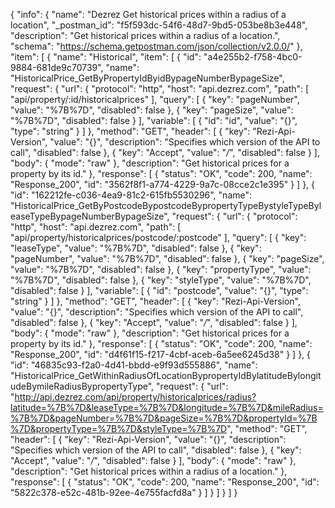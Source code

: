 {
  "info": {
    "name": "Dezrez Get historical prices within a radius of a location",
    "_postman_id": "f5f593dc-54f6-48d7-9bd5-053be8b3e448",
    "description": "Get historical prices within a radius of a location.",
    "schema": "https://schema.getpostman.com/json/collection/v2.0.0/"
  },
  "item": [
    {
      "name": "Historical",
      "item": [
        {
          "id": "a4e255b2-f758-4bc0-9884-681de9c70739",
          "name": "HistoricalPrice_GetByPropertyIdByidBypageNumberBypageSize",
          "request": {
            "url": {
              "protocol": "http",
              "host": "api.dezrez.com",
              "path": [
                "api/property/:id/historicalprices"
              ],
              "query": [
                {
                  "key": "pageNumber",
                  "value": "%7B%7D",
                  "disabled": false
                },
                {
                  "key": "pageSize",
                  "value": "%7B%7D",
                  "disabled": false
                }
              ],
              "variable": [
                {
                  "id": "id",
                  "value": "{}",
                  "type": "string"
                }
              ]
            },
            "method": "GET",
            "header": [
              {
                "key": "Rezi-Api-Version",
                "value": "{}",
                "description": "Specifies which version of the API to call",
                "disabled": false
              },
              {
                "key": "Accept",
                "value": "*/*",
                "disabled": false
              }
            ],
            "body": {
              "mode": "raw"
            },
            "description": "Get historical prices for a property by its id."
          },
          "response": [
            {
              "status": "OK",
              "code": 200,
              "name": "Response_200",
              "id": "3562f8f1-a774-4229-9a7c-08cce2c1e395"
            }
          ]
        },
        {
          "id": "162212fe-c036-4ea9-81c2-615fb5530296",
          "name": "HistoricalPrice_GetByPostcodeBypostcodeBypropertyTypeBystyleTypeByleaseTypeBypageNumberBypageSize",
          "request": {
            "url": {
              "protocol": "http",
              "host": "api.dezrez.com",
              "path": [
                "api/property/historicalprices/postcode/:postcode"
              ],
              "query": [
                {
                  "key": "leaseType",
                  "value": "%7B%7D",
                  "disabled": false
                },
                {
                  "key": "pageNumber",
                  "value": "%7B%7D",
                  "disabled": false
                },
                {
                  "key": "pageSize",
                  "value": "%7B%7D",
                  "disabled": false
                },
                {
                  "key": "propertyType",
                  "value": "%7B%7D",
                  "disabled": false
                },
                {
                  "key": "styleType",
                  "value": "%7B%7D",
                  "disabled": false
                }
              ],
              "variable": [
                {
                  "id": "postcode",
                  "value": "{}",
                  "type": "string"
                }
              ]
            },
            "method": "GET",
            "header": [
              {
                "key": "Rezi-Api-Version",
                "value": "{}",
                "description": "Specifies which version of the API to call",
                "disabled": false
              },
              {
                "key": "Accept",
                "value": "*/*",
                "disabled": false
              }
            ],
            "body": {
              "mode": "raw"
            },
            "description": "Get historical prices for a property by its id."
          },
          "response": [
            {
              "status": "OK",
              "code": 200,
              "name": "Response_200",
              "id": "d4f61f15-f217-4cbf-aceb-6a5ee6245d38"
            }
          ]
        },
        {
          "id": "46835c93-f2a0-4d41-bbdd-e9f93d555886",
          "name": "HistoricalPrice_GetWithinRadiusOfLocationBypropertyIdBylatitudeBylongitudeBymileRadiusBypropertyType",
          "request": {
            "url": "http://api.dezrez.com/api/property/historicalprices/radius?latitude=%7B%7D&leaseType=%7B%7D&longitude=%7B%7D&mileRadius=%7B%7D&pageNumber=%7B%7D&pageSize=%7B%7D&propertyId=%7B%7D&propertyType=%7B%7D&styleType=%7B%7D",
            "method": "GET",
            "header": [
              {
                "key": "Rezi-Api-Version",
                "value": "{}",
                "description": "Specifies which version of the API to call",
                "disabled": false
              },
              {
                "key": "Accept",
                "value": "*/*",
                "disabled": false
              }
            ],
            "body": {
              "mode": "raw"
            },
            "description": "Get historical prices within a radius of a location."
          },
          "response": [
            {
              "status": "OK",
              "code": 200,
              "name": "Response_200",
              "id": "5822c378-e52c-481b-92ee-4e755facfd8a"
            }
          ]
        }
      ]
    }
  ]
}